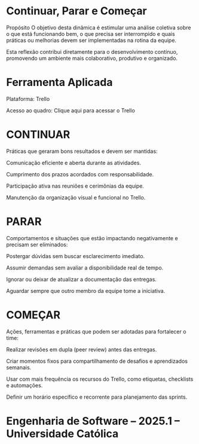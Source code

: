 # Continuar, Parar e Começar
 Propósito
O objetivo desta dinâmica é estimular uma análise coletiva sobre o que está funcionando bem, o que precisa ser interrompido e quais práticas ou melhorias devem ser implementadas na rotina da equipe.

Esta reflexão contribui diretamente para o desenvolvimento contínuo, promovendo um ambiente mais colaborativo, produtivo e organizado.

# Ferramenta Aplicada
Plataforma: Trello

Acesso ao quadro: Clique aqui para acessar o Trello

# CONTINUAR
Práticas que geraram bons resultados e devem ser mantidas:

Comunicação eficiente e aberta durante as atividades.

Cumprimento dos prazos acordados com responsabilidade.

Participação ativa nas reuniões e cerimônias da equipe.

Manutenção da organização visual e funcional no Trello.

# PARAR
Comportamentos e situações que estão impactando negativamente e precisam ser eliminados:

Postergar dúvidas sem buscar esclarecimento imediato.

Assumir demandas sem avaliar a disponibilidade real de tempo.

Ignorar ou deixar de atualizar a documentação das entregas.

Aguardar sempre que outro membro da equipe tome a iniciativa.

# COMEÇAR
Ações, ferramentas e práticas que podem ser adotadas para fortalecer o time:

Realizar revisões em dupla (peer review) antes das entregas.

Criar momentos fixos para compartilhamento de desafios e aprendizados semanais.

Usar com mais frequência os recursos do Trello, como etiquetas, checklists e automações.

Definir um horário específico e recorrente para planejamento das sprints.

# Engenharia de Software – 2025.1 – Universidade Católica
